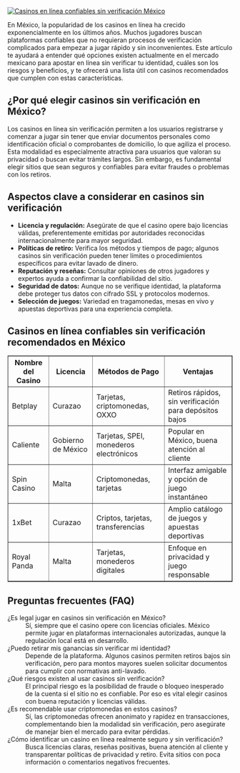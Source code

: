 [![Casinos en línea confiables sin verificación México](https://123-caf.pages.dev/gitsignup.png)](https://vrmoo.ru/Bt82HjjY)

<p>En México, la popularidad de los casinos en línea ha crecido exponencialmente en los últimos años. Muchos jugadores buscan plataformas confiables que no requieran procesos de verificación complicados para empezar a jugar rápido y sin inconvenientes. Este artículo te ayudará a entender qué opciones existen actualmente en el mercado mexicano para apostar en línea sin verificar tu identidad, cuáles son los riesgos y beneficios, y te ofrecerá una lista útil con casinos recomendados que cumplen con estas características.</p>  <h2>¿Por qué elegir casinos sin verificación en México?</h2> <p>Los casinos en línea sin verificación permiten a los usuarios registrarse y comenzar a jugar sin tener que enviar documentos personales como identificación oficial o comprobantes de domicilio, lo que agiliza el proceso. Esta modalidad es especialmente atractiva para usuarios que valoran su privacidad o buscan evitar trámites largos. Sin embargo, es fundamental elegir sitios que sean seguros y confiables para evitar fraudes o problemas con los retiros.</p>  <h2>Aspectos clave a considerar en casinos sin verificación</h2> <ul> <li><strong>Licencia y regulación:</strong> Asegúrate de que el casino opere bajo licencias válidas, preferentemente emitidas por autoridades reconocidas internacionalmente para mayor seguridad.</li> <li><strong>Políticas de retiro:</strong> Verifica los métodos y tiempos de pago; algunos casinos sin verificación pueden tener límites o procedimientos específicos para evitar lavado de dinero.</li> <li><strong>Reputación y reseñas:</strong> Consultar opiniones de otros jugadores y expertos ayuda a confirmar la confiabilidad del sitio.</li> <li><strong>Seguridad de datos:</strong> Aunque no se verifique identidad, la plataforma debe proteger tus datos con cifrado SSL y protocolos modernos.</li> <li><strong>Selección de juegos:</strong> Variedad en tragamonedas, mesas en vivo y apuestas deportivas para una experiencia completa.</li> </ul>  <h2>Casinos en línea confiables sin verificación recomendados en México</h2> <table border="1" cellpadding="8" cellspacing="0"> <thead> <tr> <th>Nombre del Casino</th> <th>Licencia</th> <th>Métodos de Pago</th> <th>Ventajas</th> </tr> </thead> <tbody> <tr> <td>Betplay</td> <td>Curazao</td> <td>Tarjetas, criptomonedas, OXXO</td> <td>Retiros rápidos, sin verificación para depósitos bajos</td> </tr> <tr> <td>Caliente</td> <td>Gobierno de México</td> <td>Tarjetas, SPEI, monederos electrónicos</td> <td>Popular en México, buena atención al cliente</td> </tr> <tr> <td>Spin Casino</td> <td>Malta</td> <td>Criptomonedas, tarjetas</td> <td>Interfaz amigable y opción de juego instantáneo</td> </tr> <tr> <td>1xBet</td> <td>Curazao</td> <td>Criptos, tarjetas, transferencias</td> <td>Amplio catálogo de juegos y apuestas deportivas</td> </tr> <tr> <td>Royal Panda</td> <td>Malta</td> <td>Tarjetas, monederos digitales</td> <td>Enfoque en privacidad y juego responsable</td> </tr> </tbody> </table>  <h2>Preguntas frecuentes (FAQ)</h2> <dl> <dt>¿Es legal jugar en casinos sin verificación en México?</dt> <dd>Sí, siempre que el casino opere con licencias oficiales. México permite jugar en plataformas internacionales autorizadas, aunque la regulación local está en desarrollo.</dd>  <dt>¿Puedo retirar mis ganancias sin verificar mi identidad?</dt> <dd>Depende de la plataforma. Algunos casinos permiten retiros bajos sin verificación, pero para montos mayores suelen solicitar documentos para cumplir con normativas anti-lavado.</dd>  <dt>¿Qué riesgos existen al usar casinos sin verificación?</dt> <dd>El principal riesgo es la posibilidad de fraude o bloqueo inesperado de la cuenta si el sitio no es confiable. Por eso es vital elegir casinos con buena reputación y licencias válidas.</dd>  <dt>¿Es recomendable usar criptomonedas en estos casinos?</dt> <dd>Sí, las criptomonedas ofrecen anonimato y rapidez en transacciones, complementando bien la modalidad sin verificación, pero asegúrate de manejar bien el mercado para evitar pérdidas.</dd>  <dt>¿Cómo identificar un casino en línea realmente seguro y sin verificación?</dt> <dd>Busca licencias claras, reseñas positivas, buena atención al cliente y transparentar políticas de privacidad y retiro. Evita sitios con poca información o comentarios negativos frecuentes.</dd> </dl>